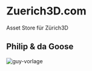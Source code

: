 # Zuerich3D.com
Asset Store für Zürich3D

## Philip & da Goose
![guy-vorlage](https://user-images.githubusercontent.com/11026671/58023034-1fd09500-7b0f-11e9-9e10-4bae851a0123.png)
